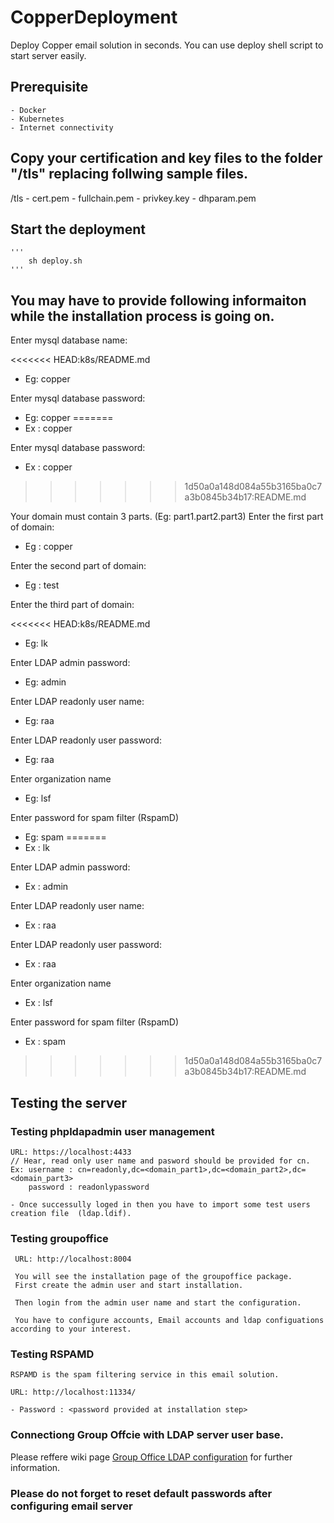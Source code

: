 # CopperDeployment
Deploy Copper email solution in seconds.
You can use deploy shell script to start server easily.

## Prerequisite
    - Docker 
    - Kubernetes
    - Internet connectivity

## Copy your certification and key files to the folder "/tls" replacing follwing sample files.

  /tls
    - cert.pem
    - fullchain.pem
    - privkey.key
    - dhparam.pem

## Start the deployment
    '''
        sh deploy.sh 
    '''

## You may have to provide following informaiton while the installation process is going on.


Enter mysql database name:

<<<<<<< HEAD:k8s/README.md
- Eg: copper

Enter mysql database password:

- Eg: copper
=======
- Ex : copper

Enter mysql database password:

- Ex : copper
>>>>>>> 1d50a0a148d084a55b3165ba0c7a3b0845b34b17:README.md

Your domain must contain 3 parts. (Eg: part1.part2.part3)
Enter the first part of domain:

- Eg : copper

Enter the second part of domain:

- Eg : test

Enter the third part of domain:

<<<<<<< HEAD:k8s/README.md
- Eg: lk

Enter LDAP admin password:

- Eg: admin

Enter LDAP readonly user name:

- Eg: raa

Enter LDAP readonly user password:

- Eg: raa

Enter organization name

- Eg: lsf

Enter password for spam filter (RspamD)

- Eg: spam
=======
- Ex : lk

Enter LDAP admin password:

- Ex : admin

Enter LDAP readonly user name:

- Ex : raa

Enter LDAP readonly user password:

- Ex : raa

Enter organization name

- Ex : lsf

Enter password for spam filter (RspamD)

- Ex : spam
>>>>>>> 1d50a0a148d084a55b3165ba0c7a3b0845b34b17:README.md

## Testing the server

### Testing phpldapadmin user management

    URL: https://localhost:4433
    // Hear, read only user name and pasword should be provided for cn.
    Ex: username : cn=readonly,dc=<domain_part1>,dc=<domain_part2>,dc=<domain_part3>
        password : readonlypassword

    - Once successully loged in then you have to import some test users creation file  (ldap.ldif).



### Testing groupoffice 


     URL: http://localhost:8004

     You will see the installation page of the groupoffice package.
     First create the admin user and start installation.

     Then login from the admin user name and start the configuration.

     You have to configure accounts, Email accounts and ldap configuations according to your interest.

### Testing RSPAMD

    RSPAMD is the spam filtering service in this email solution.

    URL: http://localhost:11334/

    - Password : <password provided at installation step>
    
### Connectiong Group Offcie with LDAP server user base.
 
 Please reffere wiki page [Group Office LDAP configuration](https://github.com/LSFLK/Copper/wiki/Group-Office-LDAP-configuration) for further information.
 
    
### Please do not forget to reset default passwords after configuring email server
